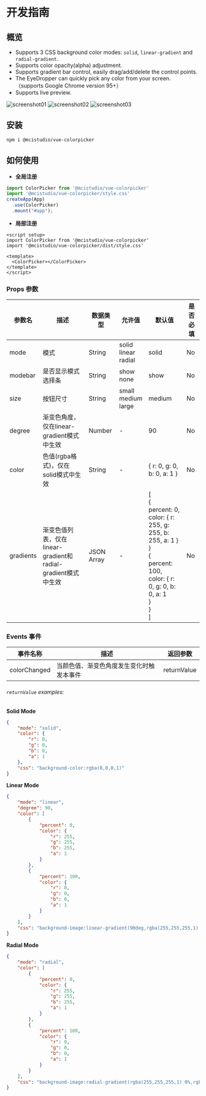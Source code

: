# 开发指南

## 概览
- Supports 3 CSS background color modes: `solid`, `linear-gradient` and `radial-gradient`.
- Supports color opacity(alpha) adjustment.
- Supports gradient bar control, easily drag/add/delete the control points.
- The EyeDropper can quickly pick any color from your screen. （supports Google Chrome version 95+）
- Supports live preview.

![screenshot01](/screenshot01.png)
![screenshot02](/screenshot02.png)
![screenshot03](/screenshot03.png)

## 安装

```bash
npm i @mcistudio/vue-colorpicker
```

## 如何使用

- **全局注册**

```javascript
import ColorPicker from '@mcistudio/vue-colorpicker'
import '@mcistudio/vue-colorpicker/style.css'
createApp(App)
  .use(ColorPicker)
  .mount("#app");
```
- **局部注册**
```vue
<script setup>
import ColorPicker from '@mcistudio/vue-colorpicker'
import '@mcistudio/vue-colorpicker/dist/style.css'

<template>
  <ColorPicker></ColorPicker>
</template>
</script>
```
### Props 参数

| 参数名 | 描述                         | 数据类型       | 允许值                        | 默认值                                               | 是否必填 |
| --------- | ----------------------------------- | ---------- | --------------------------------------- | ------------------------------------------------------------ | -------- |
| mode      | 模式                          | String     | solid<br />linear<br />radial<br /> | solid                                                        | No       |
| modebar | 是否显示模式选择条 | String | show<br/>none | show | No |
| size | 按钮尺寸 | String | small<br/>medium<br />large | medium | No |
| degree    | 渐变色角度，仅在linear-gradient模式中生效 | Number     | -                                       | 90                                                           | No       |
| color     | 色值(rgba格式)，仅在solid模式中生效      | String     | -                                       | \{ r: 0, g: 0, b: 0, a: 1 \}                                   | No       |
| gradients | 渐变色值列表，仅在linear-gradient和radial-gradient模式中生效<br />                 | JSON Array | -                                       | [<br />{<br />percent: 0, <br />color: { r: 255, g: 255, b: 255, a: 1 \}<br />   \}<br />   \{ <br />percent: 100, <br />color: \{ r: 0, g: 0, b: 0, a: 1 <br />\} <br />  \}<br />] | No       |


### Events 事件

| 事件名称   | 描述 | 返回参数 |
| ------------ | ----------- | ---------- |
| colorChanged | 当颜色值、渐变色角度发生变化时触发本事件 | returnValue|

###### `returnValue` examples:

**Solid Mode**
```JSON
{
    "mode": "solid",
    "color": {
        "r": 0,
        "g": 0,
        "b": 0,
        "a": 1
    },
    "css": "background-color:rgba(0,0,0,1)"
}
```

**Linear Mode**
```JSON
{
    "mode": "linear",
    "degree": 90,
    "color": [
        {
            "percent": 0,
            "color": {
                "r": 255,
                "g": 255,
                "b": 255,
                "a": 1
            }
        },
        {
            "percent": 100,
            "color": {
                "r": 0,
                "g": 0,
                "b": 0,
                "a": 1
            }
        }
    ],
    "css": "background-image:linear-gradient(90deg,rgba(255,255,255,1) 0%,rgba(0,0,0,1) 100%)"
}
```

**Radial Mode**
```JSON
{
    "mode": "radial",
    "color": [
        {
            "percent": 0,
            "color": {
                "r": 255,
                "g": 255,
                "b": 255,
                "a": 1
            }
        },
        {
            "percent": 100,
            "color": {
                "r": 0,
                "g": 0,
                "b": 0,
                "a": 1
            }
        }
    ],
    "css": "background-image:radial-gradient(rgba(255,255,255,1) 0%,rgba(0,0,0,1) 100%)"
}
```

<style>
.content-container img {
  width:50%
}
video {
  width:50%
}
</style>